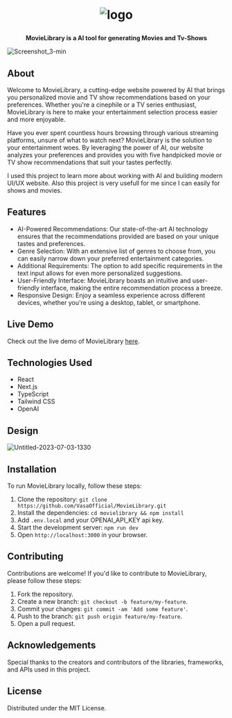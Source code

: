 <h1 align="center">
  
  ![logo](https://github.com/VasaOfficial/MovieLibrary/assets/113908218/18c20395-fcc7-46ef-a64f-e15687fd0985)


</h1>
<p align="center">
  <strong>MovieLibrary is a AI tool for generating Movies and Tv-Shows</strong>
</p>

![Screenshot_3-min](https://github.com/VasaOfficial/MovieLibrary/assets/113908218/71389fe3-f3e5-4e45-8604-7bc6379d6b5e)


<h2>About</h2>

Welcome to MovieLibrary, a cutting-edge website powered by AI that brings you personalized movie and TV show recommendations based on your preferences. Whether you're a cinephile or a TV series enthusiast, MovieLibrary is here to make your entertainment selection process easier and more enjoyable.

Have you ever spent countless hours browsing through various streaming platforms, unsure of what to watch next? MovieLibrary is the solution to your entertainment woes. By leveraging the power of AI, our website analyzes your preferences and provides you with five handpicked movie or TV show recommendations that suit your tastes perfectly.

I used this project to learn more about working with AI and building modern UI/UX website. Also this project is very usefull for me since I can easily for shows and movies.

<h2>Features</h2>

- AI-Powered Recommendations: Our state-of-the-art AI technology ensures that the recommendations provided are based on your unique tastes and preferences.
- Genre Selection: With an extensive list of genres to choose from, you can easily narrow down your preferred entertainment categories.
- Additional Requirements: The option to add specific requirements in the text input allows for even more personalized suggestions.
- User-Friendly Interface: MovieLibrary boasts an intuitive and user-friendly interface, making the entire recommendation process a breeze.
- Responsive Design: Enjoy a seamless experience across different devices, whether you're using a desktop, tablet, or smartphone.

<h2>Live Demo</h2>

Check out the live demo of MovieLibrary [here](https://your-demo-url.com).

<h2>Technologies Used</h2>

- React
- Next.js
- TypeScript
- Tailwind CSS
- OpenAI 

<h2>Design</h2>

![Untitled-2023-07-03-1330](https://github.com/VasaOfficial/MovieLibrary/assets/113908218/d1e2a4d9-b905-4930-a13e-870fb94942f2)


<h2>Installation</h2>

To run MovieLibrary locally, follow these steps:

1. Clone the repository: `git clone https://github.com/VasaOfficial/MovieLibrary.git`
2. Install the dependencies: `cd movielibrary && npm install`
3. Add `.env.local` and your OPENAI_API_KEY api key.
4. Start the development server: `npm run dev`
5. Open `http://localhost:3000` in your browser.

<h2>Contributing</h2>

Contributions are welcome! If you'd like to contribute to MovieLibrary, please follow these steps:

1. Fork the repository.
2. Create a new branch: `git checkout -b feature/my-feature`.
3. Commit your changes: `git commit -am 'Add some feature'`.
4. Push to the branch: `git push origin feature/my-feature`.
5. Open a pull request.

<h2>Acknowledgements</h2>

Special thanks to the creators and contributors of the libraries, frameworks, and APIs used in this project.

<h2>License</h2>

Distributed under the MIT License.
